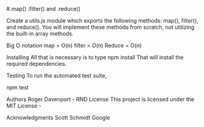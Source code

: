 #.map() .filter() and .reduce()

Create a utils.js module which exports the following methods: map(), filter(), and reduce(). You will implement these methods from scratch, not utilizing the built-in array methods.

Big O notation
map = O(n) filter = O(n) Reduce = O(n)

Installing
All that is necessary is to type npm install
That will install the required dependencies.

Testing
To run the automated test suite,

npm test

Authors
Roger Davenport - RND
License
This project is licensed under the MIT License -

Acknowledgments
Scott Schmidt
Google

